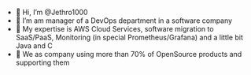 - 👋 Hi, I’m @Jethro1000
- 👀 I’m am manager of a DevOps department in a software company
- 🌱 My expertise is AWS Cloud Services, software migration to SaaS/PaaS, Monitoring (in special Prometheus/Grafana) and a little bit Java and C
- 💞️ We as company using more than 70% of OpenSource products and supporting them 


<!---
Jethro1000/Jethro1000 is a ✨ special ✨ repository because its `README.md` (this file) appears on your GitHub profile.
You can click the Preview link to take a look at your changes.
--->
